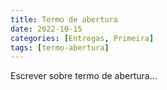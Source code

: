 ```yaml
---
title: Termo de abertura
date: 2022-10-15
categories: [Entregas, Primeira]
tags: [termo-abertura]
---
```


Escrever sobre termo de abertura...
